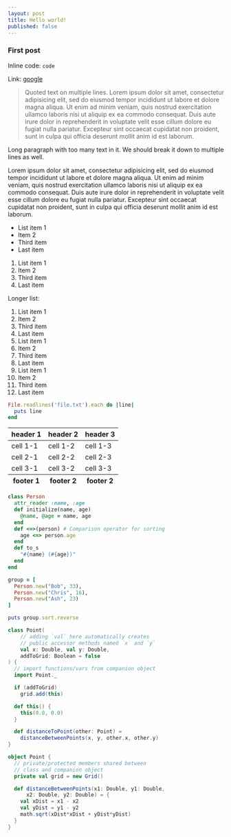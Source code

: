 ```yaml
---
layout: post
title: Hello world!
published: false
---
```

### First post

Inline code: `code`

Link: [google][]

> Quoted text on multiple lines.
> Lorem ipsum dolor sit amet, consectetur adipisicing elit, sed do eiusmod tempor incididunt ut labore et dolore magna aliqua. Ut enim ad minim veniam, quis nostrud exercitation ullamco laboris nisi ut aliquip ex ea commodo consequat. Duis aute irure dolor in reprehenderit in voluptate velit esse cillum dolore eu fugiat nulla pariatur. Excepteur sint occaecat cupidatat non proident, sunt in culpa qui officia deserunt mollit anim id est laborum.

Long paragraph with too many text in it.
We should break it down to multiple lines as well.

Lorem ipsum dolor sit amet, consectetur adipisicing elit, sed do eiusmod tempor incididunt ut labore et dolore magna aliqua. Ut enim ad minim veniam, quis nostrud exercitation ullamco laboris nisi ut aliquip ex ea commodo consequat. Duis aute irure dolor in reprehenderit in voluptate velit esse cillum dolore eu fugiat nulla pariatur. Excepteur sint occaecat cupidatat non proident, sunt in culpa qui officia deserunt mollit anim id est laborum.

- List item 1
- Item 2
- Third item
- Last item

1. List item 1
2. Item 2
3. Third item
4. Last item

Longer list:

1. List item 1
2. Item 2
3. Third item
4. Last item
1. List item 1
2. Item 2
3. Third item
4. Last item
1. List item 1
2. Item 2
3. Third item
4. Last item

```ruby
File.readlines('file.txt').each do |line|
  puts line
end
```

<table class="table table-bordered table-striped table-hover">
    <thead>
        <tr>
            <th>header 1</th>
            <th>header 2</th>
            <th>header 3</th>
        </tr>
    </thead>
    <tbody>
        <tr>
            <td>cell 1-1</td>
            <td>cell 1-2</td>
            <td>cell 1-3</td>
        </tr>
        <tr>
            <td>cell 2-1</td>
            <td>cell 2-2</td>
            <td>cell 2-3</td>
        </tr>
        <tr>
            <td>cell 3-1</td>
            <td>cell 3-2</td>
            <td>cell 3-3</td>
        </tr>
    </tbody>
    <tfoot>
        <tr>
            <th>footer 1</th>
            <th>footer 2</th>
            <th>footer 2</th>
        </tr>
    </tfoot>
</table>

```ruby
class Person
  attr_reader :name, :age
  def initialize(name, age)
    @name, @age = name, age
  end
  def <=>(person) # Comparison operator for sorting
    age <=> person.age
  end
  def to_s
    "#{name} (#{age})"
  end
end

group = [
  Person.new("Bob", 33),
  Person.new("Chris", 16),
  Person.new("Ash", 23)
]

puts group.sort.reverse
```

```scala
class Point(
    // adding `val` here automatically creates
    // public accessor methods named `x` and `y`
    val x: Double, val y: Double,
    addToGrid: Boolean = false
) {
  // import functions/vars from companion object
  import Point._

  if (addToGrid)
    grid.add(this)

  def this() {
    this(0.0, 0.0)
  }

  def distanceToPoint(other: Point) =
    distanceBetweenPoints(x, y, other.x, other.y)
}

object Point {
  // private/protected members shared between
  // class and companion object
  private val grid = new Grid()

  def distanceBetweenPoints(x1: Double, y1: Double,
      x2: Double, y2: Double) = {
    val xDist = x1 - x2
    val yDist = y1 - y2
    math.sqrt(xDist*xDist + yDist*yDist)
  }
}
```

[google]: http://google.com

